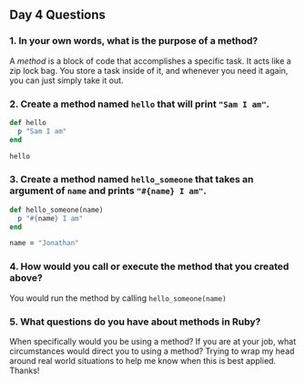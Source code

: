 ## Day 4 Questions

### 1. In your own words, what is the purpose of a method?
A *method* is a block of code that accomplishes a specific task. It acts like a zip lock bag. You store a task inside of it, and whenever you need it again, you can just simply take it out.

### 2. Create a method named `hello` that will print `"Sam I am"`.

```ruby
def hello
  p "Sam I am"
end

hello
```


### 3. Create a method named `hello_someone` that takes an argument of `name` and prints `"#{name} I am"`.
```ruby
def hello_someone(name)
  p "#{name} I am"
end

name = "Jonathan"
```

### 4. How would you call or execute the method that you created above?
You would run the method by calling ```hello_someone(name)```

### 5. What questions do you have about methods in Ruby?
When specifically would you be using a method? If you are at your job, what circumstances would direct you to using a method? Trying to wrap my head around real world situations to help me know when this is best applied. Thanks! 
